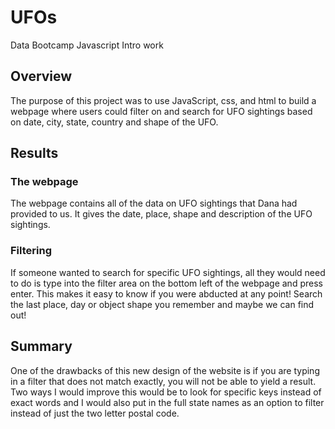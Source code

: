 # UFOs
Data Bootcamp Javascript Intro work

## Overview
The purpose of this project was to use JavaScript, css, and html to build a webpage where users could filter on and search for UFO sightings based on date, city, state, country and shape of the UFO.

## Results
### The webpage
The webpage contains all of the data on UFO sightings that Dana had provided to us. It gives the date, place, shape and description of the UFO sightings.

### Filtering
If someone wanted to search for specific UFO sightings, all they would need to do is type into the filter area on the bottom left of the webpage and press enter. This makes it easy to know if you were abducted at any point! Search the last place, day or object shape you remember and maybe we can find out!

## Summary
One of the drawbacks of this new design of the website is if you are typing in a filter that does not match exactly, you will not be able to yield a result. Two ways I would improve this would be to look for specific keys instead of exact words and I would also put in the full state names as an option to filter instead of just the two letter postal code.
